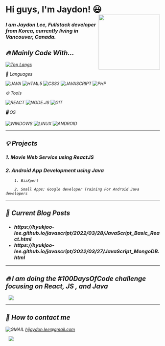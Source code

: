<h1> Hi guys, I'm Jaydon! 😃 <img align="right" width="200dp" height="180" src="https://user-images.githubusercontent.com/96518885/166559160-02781fac-ec20-4b98-aa9f-303ca325c04e.png" /> </h1>

<div>
<p> 
<h3>
<em>I am Jaydon Lee, Fullstack developer from Korea, currently living in Vancouver, Canada.
</h3>
</p>
</div>

<h2>🔥 Mainly Code With...</h2>

[![Top Langs](https://github-readme-stats.vercel.app/api/top-langs/?username=Hyukjoo-Lee&layout=compact&theme=vue&langs_count=5)](https://github.com/anuraghazra/github-readme-stats)

🚀 Languages

![JAVA](https://img.shields.io/badge/-JAVA-007396?style=for-the-badge&logo=JAVA&logoColor=ffffff)
![HTML5](https://img.shields.io/badge/-HTML5-F05032?style=for-the-badge&logo=html5&logoColor=ffffff)
![CSS3](https://img.shields.io/badge/-CSS3-007ACC?style=for-the-badge&logo=css3)
![JAVASCRIPT](https://img.shields.io/badge/-JavaScript-%23F7DF1C?style=for-the-badge&logo=JavaScript&logoColor=000000&labelColor=%23F7DF1C)
![PHP](https://img.shields.io/badge/PHP-777BB4?style=for-the-badge&logo=php&logoColor=ffffff)


⚙️ Tools 


![REACT](https://img.shields.io/badge/React-00ADD8?style=for-the-badge&logo=react&logoColor=ffffff)
![NODE.JS](https://img.shields.io/badge/Node.js-43853D?style=for-the-badge&logo=node.js&logoColor=ffffff)
![GIT](https://img.shields.io/badge/GIT-E44C30?style=for-the-badge&logo=git&logoColor=white)


🖥️ OS


![WINDOWS](https://img.shields.io/badge/Windows-0078D6?style=for-the-badge&logo=windows&logoColor=ffffff)
![LINUX](https://img.shields.io/badge/Linux-FCC624?style=for-the-badge&logo=linux&logoColor=000000)
![ANDROID](https://img.shields.io/badge/Android-3DDC84?style=for-the-badge&logo=android&logoColor=ffffff)

___

<h2>💡 Projects </h2>
<h3> 1. Movie Web Service using ReactJS </h3>
<h3> 2. Android App Development using Java </h3>

        1. BizXpert
       
        2. Small Apps; Google developer Training For Android Java developers

___


<h2>📝 Current Blog Posts</h2>

  <h3> 
    <ul>
     <li> https://hyukjoo-lee.github.io/javascript/2022/03/28/JavaScript_Basic_React.html </li>
     <li> https://hyukjoo-lee.github.io/javascript/2022/03/27/JavaScript_MongoDB.html </li>
   </ul>
  </h3>  
  
___

<h2>🔥 I am doing the #100DaysOfCode challenge focusing on React, JS , and Java </h2>

<a href="https://www.instagram.com/jayco_ding/">
    <img src="http://img.shields.io/badge/-INSTAGRAM-222222?style=flat&logo=Instagram&link=https://www.instagram.com/jayco_ding/" style="height : auto; margin-left : 10px; margin-right : 10px;"/>
</a>
  
  
___ 

<h2>📱 How to contact me </h2>
  

![GMAIL](https://img.shields.io/badge/Gmail-D14836?style=for-the-badge&logo=gmail&logoColor=ffffff) hjjaydon.lee@gmail.com


<a href="https://www.linkedin.com/in/hyukjoo-lee/"><img src="https://img.shields.io/badge/LinkedIn-0077B5?style=for-the-badge&logo=linkedin&logoColor=ffffff" style="height : auto; margin-left : 10px; margin-right : 10px;"/>
</a>
